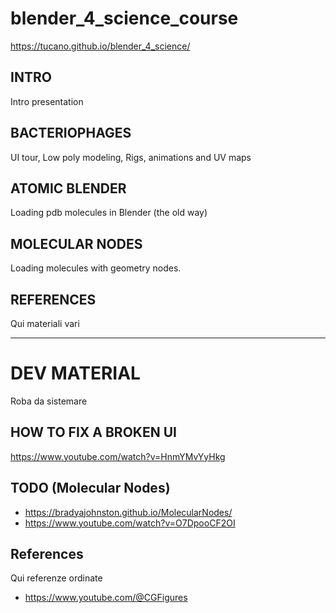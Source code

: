 # blender_4_science_course

https://tucano.github.io/blender_4_science/


## INTRO

Intro presentation

## BACTERIOPHAGES

UI tour, Low poly modeling, Rigs, animations and UV maps

## ATOMIC BLENDER

Loading pdb molecules in Blender (the old way)

## MOLECULAR NODES

Loading molecules with geometry nodes.

## REFERENCES

Qui materiali vari




-----------

# DEV MATERIAL

Roba da sistemare

## HOW TO FIX A BROKEN UI

https://www.youtube.com/watch?v=HnmYMvYyHkg


## TODO (Molecular Nodes)

 * https://bradyajohnston.github.io/MolecularNodes/
 * https://www.youtube.com/watch?v=O7DpooCF2OI


## References

Qui referenze ordinate

 * https://www.youtube.com/@CGFigures
 